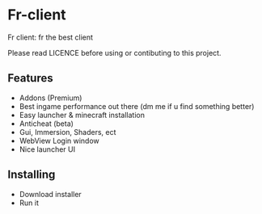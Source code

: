 
# Fr-client

 Fr client: fr the best client

Please read LICENCE before using or contibuting to this project.

## Features

- Addons (Premium)
- Best ingame performance out there (dm me if u find something better)
- Easy launcher & minecraft installation
- Anticheat (beta)
- Gui, Immersion, Shaders, ect
- WebView Login window
- Nice launcher UI

## Installing

- Download installer
- Run it
